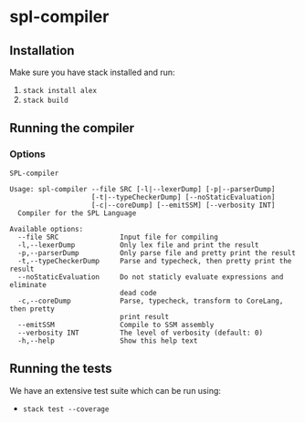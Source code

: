 # spl-compiler

## Installation

Make sure you have stack installed and run:

1. `stack install alex`
2. `stack build`

## Running the compiler

### Options
```
SPL-compiler

Usage: spl-compiler --file SRC [-l|--lexerDump] [-p|--parserDump]
                    [-t|--typeCheckerDump] [--noStaticEvaluation]
                    [-c|--coreDump] [--emitSSM] [--verbosity INT]
  Compiler for the SPL Language

Available options:
  --file SRC               Input file for compiling
  -l,--lexerDump           Only lex file and print the result
  -p,--parserDump          Only parse file and pretty print the result
  -t,--typeCheckerDump     Parse and typecheck, then pretty print the result
  --noStaticEvaluation     Do not staticly evaluate expressions and eliminate
                           dead code
  -c,--coreDump            Parse, typecheck, transform to CoreLang, then pretty
                           print result
  --emitSSM                Compile to SSM assembly
  --verbosity INT          The level of verbosity (default: 0)
  -h,--help                Show this help text
```

## Running the tests

We have an extensive test suite which can be run using:
- `stack test --coverage`
